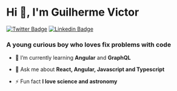<h1>Hi 👋, I'm Guilherme Victor</h1>

[![Twitter Badge](https://img.shields.io/badge/-@oguivictor-ffe33c?style=for-the-badge&labelColor=ffe33c&logo=twitter&logoColor=292929&link=https://twitter.com/oguivictor)](https://twitter.com/oguivictor) 
[![Linkedin Badge](https://img.shields.io/badge/-Guilherme%20Victor-ffe33c?style=for-the-badge&logo=Linkedin&logoColor=292929&link=https://www.linkedin.com/in/guilhermeviictor/)](https://www.linkedin.com/in/guilhermeviictor/)
<h3>A young curious boy who loves fix problems with code</h3>

- 🌱 I’m currently learning **Angular** and **GraphQL**

- 💬 Ask me about **React, Angular, Javascript and Typescript**

- ⚡ Fun fact **I love science and astronomy**
